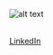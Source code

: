 <p align="center">

![alt text](https://github.com/samresume/samresume/blob/main/regular_1708x683_1123-Celebrity_Investors_Take_Over_Silicon_Valley_Dan_Newsletter-961cc7d7a2ea277644e6186c84b200d3%20(1).png)

  
  <br/>
  <a href="linkedin.com/in/samresume"> LinkedIn </a>
<br/>
</p>

